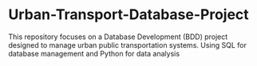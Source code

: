 # Urban-Transport-Database-Project
This repository focuses on a Database Development (BDD) project designed to manage urban public transportation systems. Using SQL for database management and Python for data analysis
